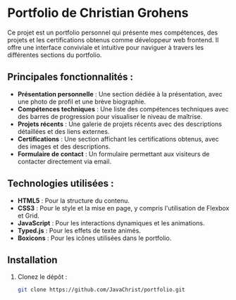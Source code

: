 # Portfolio de Christian Grohens

Ce projet est un portfolio personnel qui présente mes compétences, des projets et les certifications obtenus comme développeur web frontend. Il offre une interface conviviale et intuitive pour naviguer à travers les différentes sections du portfolio.

## Principales fonctionnalités :

- **Présentation personnelle** : Une section dédiée à la présentation, avec une photo de profil et une brève biographie.
- **Compétences techniques** : Une liste des compétences techniques avec des barres de progression pour visualiser le niveau de maîtrise.
- **Projets récents** : Une galerie de projets récents avec des descriptions détaillées et des liens externes.
- **Certifications** : Une section affichant les certifications obtenus, avec des images et des descriptions.
- **Formulaire de contact** : Un formulaire permettant aux visiteurs de contacter directement via email.

## Technologies utilisées :

- **HTML5** : Pour la structure du contenu.
- **CSS3** : Pour le style et la mise en page, y compris l'utilisation de Flexbox et Grid.
- **JavaScript** : Pour les interactions dynamiques et les animations.
- **Typed.js** : Pour les effets de texte animés.
- **Boxicons** : Pour les icônes utilisées dans le portfolio.

## Installation

1. Clonez le dépôt :
   ```sh
   git clone https://github.com/JavaChrist/portfolio.git

